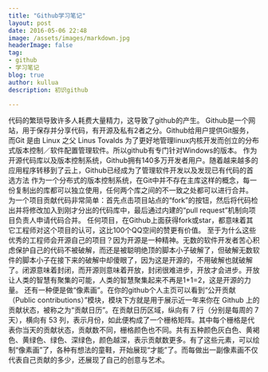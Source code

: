 ```yaml
---
title: "Github学习笔记"
layout: post
date: 2016-05-06 22:48
image: /assets/images/markdown.jpg
headerImage: false
tag:
- github
- 学习笔记
blog: true
author: kullua
description: 初识github

---
```


   代码的繁琐导致许多人耗费大量精力，这导致了github的产生。
   Github是一个网站，用于保存并分享代码，有开源及私有2者之分。Github给用户提供Git服务，而Git 是由 Linux 之父 Linus Tovalds 为了更好地管理linux内核开发而创立的分布式版本控制／软件配置管理软件。所以github有专门针对Windows的版本。
作为开源代码库以及版本控制系统，Github拥有140多万开发者用户。随着越来越多的应用程序转移到了云上，Github已经成为了管理软件开发以及发现已有代码的首选方法
作为一个分布式的版本控制系统，在Git中并不存在主库这样的概念，每一份复制出的库都可以独立使用，任何两个库之间的不一致之处都可以进行合并。
为一个项目贡献代码非常简单：首先点击项目站点的“fork”的按钮，然后将代码检出并将修改加入到刚才分出的代码库中，最后通过内建的“pull request”机制向项目负责人申请代码合并。
任何项目，在Github上面获得fork或star，都意味着其它工程师对这个项目的认可，这比100个QQ空间的赞更有价值。
   至于为什么这些优秀的工程师会开源自己的项目？因为开源是一种精神。无数的软件开发者苦心积虑保护自己的代码不被破解，而还是被聪明绝顶的脚本小子破解了，但破解无数软件的脚本小子在接下来的破解中却傻眼了，因为这是开源的，不用破解也就破解了。闭源意味着封闭，而开源则意味着开放，封闭很难进步，开放才会进步。开放让人类的智慧有聚集的可能，人类的智慧聚集起来不再是1+1=2，这是开源的力量。
   还有一种便是做“像素画”。在你的github个人主页可以看到“公开贡献（Public contributions）”模块，模块下方就是用于展示近一年来你在 Github 上的贡献状态，被称之为“贡献日历”。在贡献日历区域，纵向有 7 行（分别是每周的 7 天），横向有 53 列，表示月份，如此便构成了一个栅格矩阵。其中每个栅格是代表你当天的贡献状态，贡献数不同，栅格颜色也不同。共有五种颜色灰白色、黄褐色、黄绿色、绿色、深绿色，颜色越深，表示贡献数更多。有了这些元素，可以绘制“像素画”了，各种有想法的童鞋，开始展现“才能”了。而每做出一副像素画不仅代表自己贡献的多少，还展现了自己的创意与艺术。